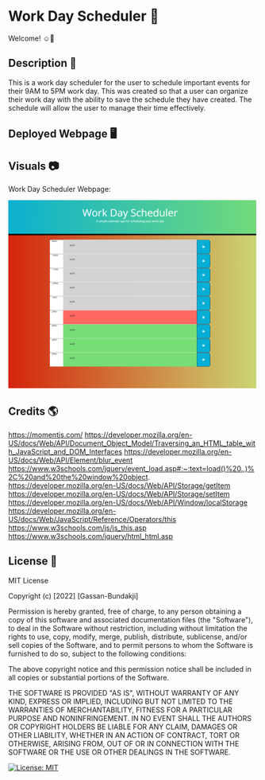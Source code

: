 # Work Day Scheduler 📅

Welcome! ☺️👋

## Description 📝

This is a work day scheduler for the user to schedule important events for their 9AM to 5PM work day. This was created so that a user can organize their work day with the ability to save the schedule they have created. The schedule will allow the user to manage their time effectively.

## Deployed Webpage 🖥️



## Visuals 📷

Work Day Scheduler Webpage:

<img src = "./assets/images/workschedule1.png" width = "500px">

## Credits 🌎

https://momentjs.com/
https://developer.mozilla.org/en-US/docs/Web/API/Document_Object_Model/Traversing_an_HTML_table_with_JavaScript_and_DOM_Interfaces
https://developer.mozilla.org/en-US/docs/Web/API/Element/blur_event
https://www.w3schools.com/jquery/event_load.asp#:~:text=load()%20.,)%2C%20and%20the%20window%20object.
https://developer.mozilla.org/en-US/docs/Web/API/Storage/getItem
https://developer.mozilla.org/en-US/docs/Web/API/Storage/setItem
https://developer.mozilla.org/en-US/docs/Web/API/Window/localStorage
https://developer.mozilla.org/en-US/docs/Web/JavaScript/Reference/Operators/this
https://www.w3schools.com/js/js_this.asp
https://www.w3schools.com/jquery/html_html.asp

## License 🔑

MIT License

Copyright (c) [2022] [Gassan-Bundakji]

Permission is hereby granted, free of charge, to any person obtaining a copy of this software and associated documentation files (the "Software"), to deal in the Software without restriction, including without limitation the rights to use, copy, modify, merge, publish, distribute, sublicense, and/or sell copies of the Software, and to permit persons to whom the Software is furnished to do so, subject to the following conditions:

The above copyright notice and this permission notice shall be included in all copies or substantial portions of the Software.

THE SOFTWARE IS PROVIDED "AS IS", WITHOUT WARRANTY OF ANY KIND, EXPRESS OR IMPLIED, INCLUDING BUT NOT LIMITED TO THE WARRANTIES OF MERCHANTABILITY, FITNESS FOR A PARTICULAR PURPOSE AND NONINFRINGEMENT. IN NO EVENT SHALL THE AUTHORS OR COPYRIGHT HOLDERS BE LIABLE FOR ANY CLAIM, DAMAGES OR OTHER LIABILITY, WHETHER IN AN ACTION OF CONTRACT, TORT OR OTHERWISE, ARISING FROM, OUT OF OR IN CONNECTION WITH THE SOFTWARE OR THE USE OR OTHER DEALINGS IN THE SOFTWARE.

[![License: MIT](https://img.shields.io/badge/License-MIT-yellow.svg)](https://opensource.org/licenses/MIT)

